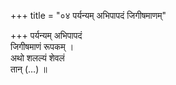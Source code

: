 +++
title = "०४ पर्यन्यम् अभिपापदं जिगीषमाणम्"

+++
पर्यन्यम् अभिपापदं  
जिगीषमाणं रूपकम् ।  
अथो शलल्यं शेवलं  
तान् (…) ॥